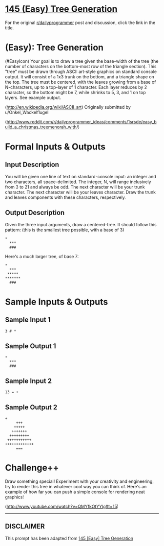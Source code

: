 # [145 (Easy) Tree Generation](https://www.reddit.com/r/dailyprogrammer/comments/1t0r09/121613_challenge_145_easy_tree_generation/)

For the original [r/dailyprogrammer](https://www.reddit.com/r/dailyprogrammer/) post and discussion, click the link in the title.

#  (Easy): Tree Generation
(#EasyIcon)
Your goal is to draw a tree given the base-width of the tree (the number of characters on the bottom-most row of the triangle section). This "tree" must be drawn through ASCII art-style graphics on standard console output. It will consist of a 1x3 trunk on the bottom, and a triangle shape on the top. The tree must be centered, with the leaves growing from a base of N-characters, up to a top-layer of 1 character. Each layer reduces by 2 character, so the bottom might be 7, while shrinks to 5, 3, and 1 on top layers. See example output.

(http://en.wikipedia.org/wiki/ASCII_art)
Originally submitted by u/Onkel_Wackelflugel

(http://www.reddit.com/r/dailyprogrammer_ideas/comments/1srsde/easy_build_a_christmas_treemenorah_with/)
# Formal Inputs & Outputs
## Input Description
You will be given one line of text on standard-console input: an integer and two characters, all space-delimited. The integer, N, will range inclusively from 3 to 21 and always be odd. The next character will be your trunk character. The next character will be your leaves character. Draw the trunk and leaves components with these characters, respectively.

## Output Description
Given the three input arguments, draw a centered-tree. It should follow this pattern: (this is the smallest tree possible, with a base of 3)


```
*
  ***
  ###
```
Here's a much larger tree, of base 7:


```
*
  ***
 *****
*******
  ###
```
# Sample Inputs & Outputs
## Sample Input 1

```
3 # *
```
## Sample Output 1

```
*
  ***
  ###
```
## Sample Input 2

```
13 = +
```
## Sample Output 2

```
+
     +++
    +++++
   +++++++
  +++++++++
 +++++++++++
+++++++++++++
     ===
```
# Challenge++
Draw something special! Experiment with your creativity and engineering, try to render this tree in whatever cool way you can think of. Here's an example of how far you can push a simple console for rendering neat graphics!

(http://www.youtube.com/watch?v=QMYfkOtYYlg#t=15)

----
## **DISCLAIMER**
This prompt has been adapted from [145 [Easy] Tree Generation](https://www.reddit.com/r/dailyprogrammer/comments/1t0r09/121613_challenge_145_easy_tree_generation/
)

